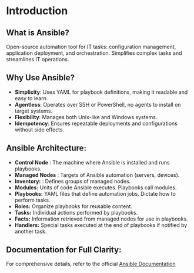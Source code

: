 # Introduction
## **What** is Ansible?
Open-source automation tool for IT tasks: configuration management, application deployment, and orchestration.
Simplifies complex tasks and streamlines IT operations.

## **Why** Use Ansible?
- **Simplicity**: Uses YAML for playbook definitions, making it readable and easy to learn.
- **Agentless**: Operates over SSH or PowerShell, no agents to install on target systems.
- **Flexibility**: Manages both Unix-like and Windows systems.
- **Idempotency**: Ensures repeatable deployments and configurations without side effects.

## Ansible **Architecture**:
- **Control Node** : The machine where Ansible is installed and runs playbooks.
- **Managed Nodes** : Targets of Ansible automation (servers, devices).
- **Inventory:** : Defines groups of managed nodes.
- **Modules:** Units of code Ansible executes. Playbooks call modules.
- **Playbooks:** YAML files that define automation jobs. Dictate how to perform tasks.
- **Roles:** Organize playbooks for reusable content.
- **Tasks:** Individual actions performed by playbooks.
- **Facts:** Information retrieved from managed nodes for use in playbooks.
- **Handlers:** Special tasks executed at the end of playbooks if notified by another task.

## Documentation for Full Clarity:
For comprehensive details, refer to the official [Ansible Documentation](https://docs.ansible.com/ansible/latest/getting_started/introduction.html)

